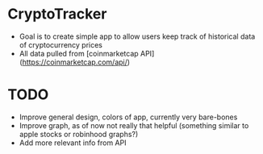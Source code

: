 # CryptoTracker
+ Goal is to create simple app to allow users keep track of historical data of cryptocurrency prices
+ All data pulled from [coinmarketcap API] (https://coinmarketcap.com/api/)

# TODO
+ Improve general design, colors of app, currently very bare-bones
+ Improve graph, as of now not really that helpful (something similar to apple stocks or robinhood graphs?)
+ Add more relevant info from API

